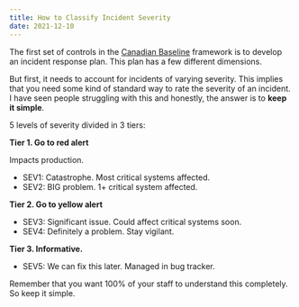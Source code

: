```yaml
---
title: How to Classify Incident Severity
date: 2021-12-10
---
```


The first set of controls in the [Canadian Baseline](7-organizational-controls) framework is to develop an incident response plan. This plan has a few different dimensions.

But first, it needs to account for incidents of varying severity. This implies that you need some kind of standard way to rate the severity of an incident. I have seen people struggling with this and honestly, the answer is to **keep it simple**.

5 levels of severity divided in 3 tiers:

**Tier 1. Go to red alert**

Impacts production.

- SEV1: Catastrophe. Most critical systems affected.
- SEV2: BIG problem. 1+ critical system affected.

**Tier 2. Go to yellow alert**

- SEV3: Significant issue. Could affect critical systems soon.
- SEV4: Definitely a problem. Stay vigilant.

**Tier 3. Informative.**

- SEV5: We can fix this later. Managed in bug tracker.

Remember that you want 100% of your staff to understand this completely. 
So keep it simple.
